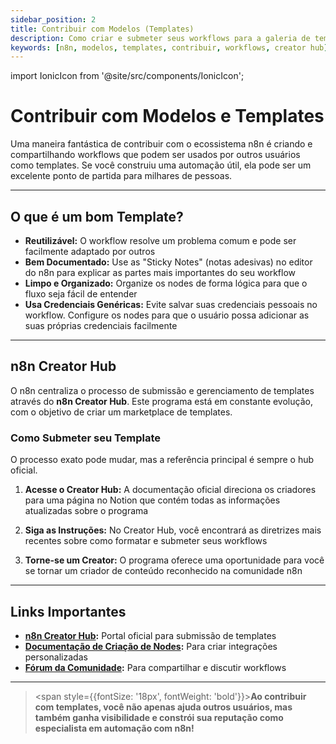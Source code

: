 ```yaml
---
sidebar_position: 2
title: Contribuir com Modelos (Templates)
description: Como criar e submeter seus workflows para a galeria de templates oficial do n8n
keywords: [n8n, modelos, templates, contribuir, workflows, creator hub]
---
```


import IonicIcon from '@site/src/components/IonicIcon';

# <IonicIcon name="copy-outline" size={32} color="#ea4b71" /> Contribuir com Modelos e Templates

Uma maneira fantástica de contribuir com o ecossistema n8n é criando e compartilhando workflows que podem ser usados por outros usuários como templates. Se você construiu uma automação útil, ela pode ser um excelente ponto de partida para milhares de pessoas.

---

## <IonicIcon name="bookmark-outline" size={24} color="#ea4b71" /> O que é um bom Template?

- **Reutilizável:** O workflow resolve um problema comum e pode ser facilmente adaptado por outros
- **Bem Documentado:** Use as "Sticky Notes" (notas adesivas) no editor do n8n para explicar as partes mais importantes do seu workflow
- **Limpo e Organizado:** Organize os nodes de forma lógica para que o fluxo seja fácil de entender
- **Usa Credenciais Genéricas:** Evite salvar suas credenciais pessoais no workflow. Configure os nodes para que o usuário possa adicionar as suas próprias credenciais facilmente

---

## <IonicIcon name="apps-outline" size={24} color="#ea4b71" /> n8n Creator Hub

O n8n centraliza o processo de submissão e gerenciamento de templates através do **n8n Creator Hub**. Este programa está em constante evolução, com o objetivo de criar um marketplace de templates.

### **Como Submeter seu Template**

O processo exato pode mudar, mas a referência principal é sempre o hub oficial.

1. **Acesse o Creator Hub:** A documentação oficial direciona os criadores para uma página no Notion que contém todas as informações atualizadas sobre o programa

2. **Siga as Instruções:** No Creator Hub, você encontrará as diretrizes mais recentes sobre como formatar e submeter seus workflows

3. **Torne-se um Creator:** O programa oferece uma oportunidade para você se tornar um criador de conteúdo reconhecido na comunidade n8n

---

## <IonicIcon name="link-outline" size={24} color="#ea4b71" /> Links Importantes

- **[n8n Creator Hub](https://www.notion.so/n8n/n8n-Creator-hub-7bd2cbe0fce0449198ecb23ff4a2f76f):** Portal oficial para submissão de templates
- **[Documentação de Criação de Nodes](https://docs.n8n.io/integrations/creating-nodes/):** Para criar integrações personalizadas
- **[Fórum da Comunidade](https://community.n8n.io/):** Para compartilhar e discutir workflows

---

> <span style={{fontSize: '18px', fontWeight: 'bold'}}>**Ao contribuir com templates, você não apenas ajuda outros usuários, mas também ganha visibilidade e constrói sua reputação como especialista em automação com n8n!**</span>
